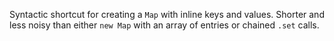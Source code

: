 Syntactic shortcut for creating a `Map` with inline keys and values. Shorter and less noisy than either `new Map` with an array of entries or chained `.set` calls.
